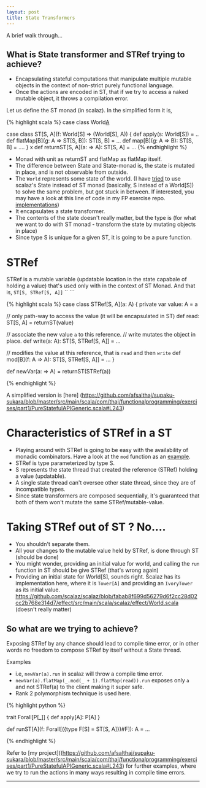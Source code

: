 ```yaml
---
layout: post
title: State Transformers
---
```


A brief walk through...

## What is State transformer and STRef trying to achieve?

* Encapsulating stateful computations that manipulate multiple mutable objects in the context of non-strict purely functional language.
* Once the actions are encoded in ST, that if we try to access a naked mutable object, it throws a compilation error.

Let us define the ST monad (in scalaz). In the simplified form it is,

{% highlight scala %}
case class World[A]()

case class ST[S, A](f: World[S] => (World[S], A)) {
  def apply(s: World[S]) = ..
  def flatMap[B](g: A => ST[S, B]): ST[S, B] = ...
  def map[B](g: A => B): ST[S, B] = ....
}
x
def returnST[S, A](a: => A): ST[S, A] = ...
{% endhighlight %}

* Monad with unit as returnST and flatMap as flatMap itself.
* The difference between State and State-monad is, the state is mutated in place, and is not observable from outside.
* The `World` represents some state of the world. (I have [tried](https://github.com/afsalthaj/supaku-sukara/blob/master/src/main/scala/com/thaj/functionalprogramming/exercises/part1/PureStatefulAPIGeneric.scala#L129) to use scalaz's State instead of ST monad (basically, S instead of a World[S]) to solve the same problem, but got stuck in between. If interested, you may have a look at this line of code in my FP exercise repo. [implementations](https://github.com/afsalthaj/supaku-sukara/blob/master/src/main/scala/com/thaj/functionalprogramming/exercises/part1/PureStatefulAPIGeneric.scala#L163))
* It encapsulates a state transformer.
* The contents of the state doesn't really matter, but the type is (for what we want to do with ST monad - transform the state by mutating objects in place)
* Since type S is unique for a given ST, it is going to be a pure function.

# STRef

STRef is a mutable variable (updatable location in the state capabale of holding a value) that's used only with in the context of ST Monad. And that is, `ST[S, STRef[S, A]]` `` ```

{% highlight scala %}
case class STRef[S, A](a: A) { private var value: A = a

// only path-way to access the value (it will be encapsulated in ST) def read: ST[S, A] = returnST(value)

// associate the new value `a` to this reference. // write mutates the object in place. def write(a: A): ST[S, STRef[S, A]] = ...

// modifies the value at this reference, that is `read` and then `write` def mod[B](f: A => A): ST[S, STRef[S, A]] = ... }

def newVar(a: => A) = returnST(STRef(a))

{% endhighlight %}

A simplified version is [here] (<https://github.com/afsalthaj/supaku-sukara/blob/master/src/main/scala/com/thaj/functionalprogramming/exercises/part1/PureStatefulAPIGeneric.scala#L243>)

# Characteristics of STRef in a ST

* Playing around with STRef is going to be easy with the availability of monadic combinators. Have a look at the `mod` function as an [example](https://github.com/afsalthaj/supaku-sukara/blob/master/src/main/scala/com/thaj/functionalprogramming/exercises/part1/PureStatefulAPIGeneric.scala#L243).
* STRef is type parameterized by type S.
* S represents the state thread that created the reference (STRef) holding a value (updatable).
* A single state thread can't oversee other state thread, since they are of incompatible types.
* Since state transformers are composed sequentially, it's guaranteed that both of them won't mutate the same STRef/mutable-value.

# Taking STRef out of ST ? No....

* You shouldn't separate them.
* All your changes to the mutable value held by STRef, is done through ST (should be done)
* You might wonder, providing an initial value for world, and calling the `run` function in ST should be give STRef (that's wrong again)
* Providing an initial state for World[S], sounds right. Scalaz has its implementation here, where it is `Tower[A]` and providing an `IvoryTower` as its initial value. <https://github.com/scalaz/scalaz/blob/fabab8f699d56279d6f2cc28d02cc2b768e314d7/effect/src/main/scala/scalaz/effect/World.scala> (doesn't really matter)

## So what are we trying to achieve?

Exposing STRef by any chance should lead to compile time error, or in other words no freedom to compose STRef by itself without a State thread.

Examples

- i.e, `newVar(a).run` in scalaz will throw a compile time error.
- `newVar(a).flatMap(_.mod(_ + 1).flatMap(read)).run` exposes only `a` and not STRef(a) to the client making it super safe.
- Rank 2 polymorphism technique is used here.

{% highlight python %}

trait Forall[P[_]] { def apply[A]: P[A] }

def runST[A](f: Forall[({type F[S] = ST[S, A]})#F]): A = ... 

{% endhighlight %}


Refer to [my project]((https://github.com/afsalthaj/supaku-sukara/blob/master/src/main/scala/com/thaj/functionalprogramming/exercises/part1/PureStatefulAPIGeneric.scala#L243) for further examples, where we try to run the actions in many ways resulting in compile time errors.

--------------------------------------------------------------------------------
